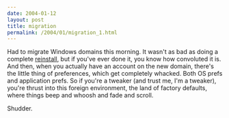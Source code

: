 ```yaml
---
date: 2004-01-12
layout: post
title: migration
permalink: /2004/01/migration_1.html
---
```


Had to migrate Windows domains this morning. It wasn't as bad as doing a complete [reinstall](http://diveintomark.org/archives/2003/08/04/xp), but if you've ever done it, you know how convoluted it is. And then, when you actually have an account on the new domain, there's the little thing of preferences, which get completely whacked. Both OS prefs and application prefs. So if you're a tweaker (and trust me, I'm a tweaker), you're thrust into this foreign environment, the land of factory defaults, where things beep and whoosh and fade and scroll.

Shudder.